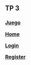 <h2>TP 3</h2>

<h3><a href="juego.html?id=1">Juego
<p>

<p><a href="home.html">Home
<p><a href="login.html">Login
<p><a href="register.html">Register

